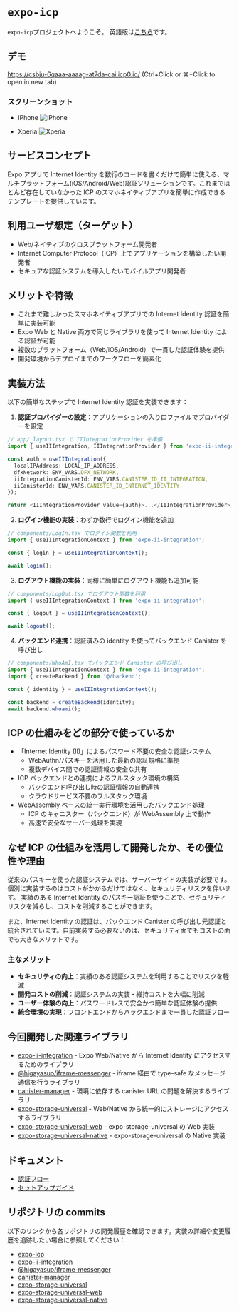 # `expo-icp`

`expo-icp`プロジェクトへようこそ。
英語版は[こちら](README.md)です。

## デモ

<a href="https://csbju-6qaaa-aaaag-at7da-cai.icp0.io/?v=1" target="_blank" rel="noopener noreferrer">https://csbju-6qaaa-aaaag-at7da-cai.icp0.io/</a>
(Ctrl+Click or ⌘+Click to open in new tab)

### スクリーンショット

- iPhone
  ![iPhone](./docs/images/iphone.jpeg)

- Xperia
  ![Xperia](./docs/images/xperia.png)

## サービスコンセプト

Expo アプリで Internet Identity を数行のコードを書くだけで簡単に使える、マルチプラットフォーム(iOS/Android/Web)認証ソリューションです。これまでほとんど存在していなかった ICP のスマホネイティブアプリを簡単に作成できるテンプレートを提供しています。

## 利用ユーザ想定（ターゲット）

- Web/ネイティブのクロスプラットフォーム開発者
- Internet Computer Protocol（ICP）上でアプリケーションを構築したい開発者
- セキュアな認証システムを導入したいモバイルアプリ開発者

## メリットや特徴

- これまで難しかったスマホネイティブアプリでの Internet Identity 認証を簡単に実装可能
- Expo Web と Native 両方で同じライブラリを使って Internet Identity による認証が可能
- 複数のプラットフォーム（Web/iOS/Android）で一貫した認証体験を提供
- 開発環境からデプロイまでのワークフローを簡素化

## 実装方法

以下の簡単なステップで Internet Identity 認証を実装できます：

1. **認証プロバイダーの設定**：アプリケーションの入り口ファイルでプロバイダーを設定

```typescript
// app/_layout.tsx で IIIntegrationProvider を準備
import { useIIIntegration, IIIntegrationProvider } from 'expo-ii-integration';

const auth = useIIIntegration({
  localIPAddress: LOCAL_IP_ADDRESS,
  dfxNetwork: ENV_VARS.DFX_NETWORK,
  iiIntegrationCanisterId: ENV_VARS.CANISTER_ID_II_INTEGRATION,
  iiCanisterId: ENV_VARS.CANISTER_ID_INTERNET_IDENTITY,
});

return <IIIntegrationProvider value={auth}>...</IIIntegrationProvider>;
```

2. **ログイン機能の実装**：わずか数行でログイン機能を追加

```typescript
// components/LogIn.tsx でログイン関数を利用
import { useIIIntegrationContext } from 'expo-ii-integration';

const { login } = useIIIntegrationContext();

await login();
```

3. **ログアウト機能の実装**：同様に簡単にログアウト機能も追加可能

```typescript
// components/LogOut.tsx でログアウト関数を利用
import { useIIIntegrationContext } from 'expo-ii-integration';

const { logout } = useIIIntegrationContext();

await logout();
```

4. **バックエンド連携**：認証済みの identity を使ってバックエンド Canister を呼び出し

```typescript
// components/WhoAmI.tsx でバックエンド Canister の呼び出し
import { useIIIntegrationContext } from 'expo-ii-integration';
import { createBackend } from '@/backend';

const { identity } = useIIIntegrationContext();

const backend = createBackend(identity);
await backend.whoami();
```

## ICP の仕組みをどの部分で使っているか

- 「Internet Identity (II)」によるパスワード不要の安全な認証システム
  - WebAuthn/パスキーを活用した最新の認証規格に準拠
  - 複数デバイス間での認証情報の安全な共有
- ICP バックエンドとの連携によるフルスタック環境の構築
  - バックエンド呼び出し時の認証情報の自動連携
  - クラウドサービス不要のフルスタック環境
- WebAssembly ベースの統一実行環境を活用したバックエンド処理
  - ICP のキャニスター（バックエンド）が WebAssembly 上で動作
  - 高速で安全なサーバー処理を実現

## なぜ ICP の仕組みを活用して開発したか、その優位性や理由

従来のパスキーを使った認証システムでは、サーバーサイドの実装が必要です。個別に実装するのはコストがかかるだけではなく、セキュリティリスクを伴います。
実績のある Internet Identity のパスキー認証を使うことで、セキュリティリスクを減らし、コストを削減することができます。

また、Internet Identity の認証は、バックエンド Canister の呼び出し元認証と統合されています。自前実装する必要ないのは、セキュリティ面でもコストの面でも大きなメリットです。

### 主なメリット

- **セキュリティの向上**：実績のある認証システムを利用することでリスクを軽減
- **開発コストの削減**：認証システムの実装・維持コストを大幅に削減
- **ユーザー体験の向上**：パスワードレスで安全かつ簡単な認証体験の提供
- **統合環境の実現**：フロントエンドからバックエンドまで一貫した認証フロー

## 今回開発した関連ライブラリ

- [expo-ii-integration](https://github.com/higayasuo/expo-ii-integration) - Expo Web/Native から Internet Identity にアクセスするためのライブラリ
- [@higayasuo/iframe-messenger](https://github.com/higayasuo/iframe-messenger) - iframe 経由で type-safe なメッセージ通信を行うライブラリ
- [canister-manager](https://github.com/higayasuo/canister-manager) - 環境に依存する canister URL の問題を解決するライブラリ
- [expo-storage-universal](https://github.com/higayasuo/expo-storage-universal) - Web/Native から統一的にストレージにアクセスするライブラリ
- [expo-storage-universal-web](https://github.com/higayasuo/expo-storage-universal-web) - expo-storage-universal の Web 実装
- [expo-storage-universal-native](https://github.com/higayasuo/expo-storage-universal-native) - expo-storage-universal の Native 実装

## ドキュメント

- [認証フロー](docs/architecture/authentication_flow_ja.md)
- [セットアップガイド](docs/setup_ja.md)

## リポジトリの commits

以下のリンクから各リポジトリの開発履歴を確認できます。実装の詳細や変更履歴を追跡したい場合に参照してください：

- [expo-icp](https://github.com/higayasuo/expo-icp/commits?author=higayasuo)
- [expo-ii-integration](https://github.com/higayasuo/expo-ii-integration/commits?author=higayasuo)
- [@higayasuo/iframe-messenger](https://github.com/higayasuo/iframe-messenger/commits?author=higayasuo)
- [canister-manager](https://github.com/higayasuo/canister-manager/commits?author=higayasuo)
- [expo-storage-universal](https://github.com/higayasuo/expo-storage-universal/commits?author=higayasuo)
- [expo-storage-universal-web](https://github.com/higayasuo/expo-storage-universal-web/commits?author=higayasuo)
- [expo-storage-universal-native](https://github.com/higayasuo/expo-storage-universal-native/commits?author=higayasuo)
